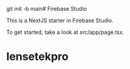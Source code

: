 git init -b main# Firebase Studio

This is a NextJS starter in Firebase Studio.

To get started, take a look at src/app/page.tsx.
# lensetekpro
